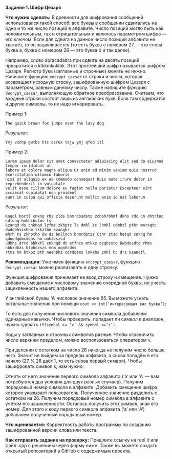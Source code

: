 **Задание 1. Шифр Цезаря**

**Что нужно сделать:**
В древности для шифрования сообщений использовался такой способ: все буквы в сообщении сдвигались
на одно и то же число позиций в алфавите. Число позиций могло быть как положительным,
так и отрицательным и являлось параметром шифра — его ключом. Если для сдвига на данное число позиций
алфавита не хватает, то он зацикливается (то есть буква с номером 27 — это снова буква a, буква с
номером 28 — это буква b и так далее).

Например, слово abracadabra при сдвиге на десять позиций превратится в klbkmknklbk.
Этот простейший шифр называется шифром Цезаря. Регистр букв (заглавные и строчные) менять не нужно.
Напишите функцию `encrypt_caesar` от строки и числа, которая возвращает исходную строку,
зашифрованную шифром Цезаря с параметром, равным данному числу. Также напишите функцию `decrypt_caesar`,
выполняющую обратное преобразование. Считаем, что входные строки состоят лишь из английских букв.
Если там содержатся и другие символы, то их надо игнорировать.

Пример 1:
```
The quick brown fox jumps over the lazy dog
```
Результат:
```
Ymj vznhp gwtbs ktc ozrux tajw ymj qfed itl
```
Пример 2:
```
Lorem ipsum dolor sit amet consectetur adipiscing elit sed do eiusmod tempor incididunt ut
labore et dolore magna aliqua Ut enim ad minim veniam quis nostrud exercitation ullamco laboris
nisi ut aliquip ex ea commodo consequat Duis aute irure dolor in reprehenderit in voluptate
velit esse cillum dolore eu fugiat nulla pariatur Excepteur sint occaecat cupidatat non proident
sunt in culpa qui officia deserunt mollit anim id est laborum
```
Результат:
```
Knqdl hortl cnknq rhs zlds bnmrdbsdstq zchohrbhmf dkhs rdc cn dhtrlnc sdlonq hmbhchctms ts
kzanqd ds cnknqd lzfmz zkhptz Ts dmhl zc lhmhl udmhzl pthr mnrsqtc dwdqbhszshnm tkkzlbn kzanqhr
mhrh ts zkhptho dw dz bnllncn bnmrdptzs Cthr ztsd hqtqd cnknq hm qdoqdgdmcdqhs hm unktoszsd
udkhs drrd bhkktl cnknqd dt etfhzs mtkkz ozqhzstq Dwbdosdtq rhms nbbzdbzs btohczszs mnm oqnhcdms
rtms hm btkoz pth neehbhz cdrdqtms lnkkhs zmhl hc drs kzanqtl
```
**Рекомендации:**
Уже имея функцию `encrypt_caesar`, функцию `decrypt_caesar` можно реализовать в одну строчку.

Функция шифрования принимает на вход строку и смещение. Нужно добавить смещение к числовому значению
очередной буквы, но учесть зацикленность нашего алфавита.

У английской буквы ‘A’ числовое значение 65. Вы можете узнать остальные значения при помощи
`cout << int(‘интересующая вас буква’)`;

То есть для получения числового значения символа добавляем одинарные кавычки. Чтобы проверить,
попадает ли символ в диапазон, нужно сделать `if(symbol >= ‘x’ && symbol <=’z’)`.

Коды у заглавных и строчных символов разные. Чтобы ограничить число верхним пределом, можно
воспользоваться оператором `%`.

При делении с остатком на число 26 никогда не получим число больше него. Значит не выйдем за
пределы алфавита, а снова попадём в его начало (27 % 26 даёт 1, то есть снова первый символ).
Чтобы зашифровать символ s, нам нужно:

Отнять от него значение первого символа алфавита (‘a’ или ‘A’ — вам потребуются два условия
для двух разных случаев). Получим порядковый номер символа в алфавите.
Добавить смещение шифра, которое указывает пользователь.
Полученное значение разделить с остатком на 26. Получим порядковый номер символа в алфавите
с учётом его зацикленности. Осталось получить этот символ, зная его номер. Для этого к коду
первого символа алфавита (‘a’ или ‘A’) добавляем полученный порядковый номер.

**Что оценивается:**
Корректность работы программы по созданию зашифрованной версии слова или текста.

**Как отправить задание на проверку:**
Пришлите ссылку на repl.it или файл .срр с решением через форму ниже. Также вы можете
создать открытый репозиторий в GitHub с содержимым проекта.